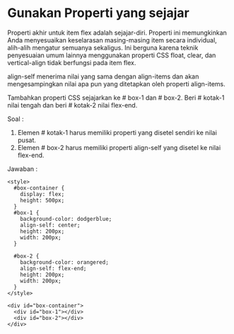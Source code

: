 # Gunakan Properti yang sejajar

Properti akhir untuk item flex adalah sejajar-diri. Properti ini memungkinkan Anda menyesuaikan keselarasan masing-masing item secara individual, alih-alih mengatur semuanya sekaligus. Ini berguna karena teknik penyesuaian umum lainnya menggunakan properti CSS float, clear, dan vertical-align tidak berfungsi pada item flex.

align-self menerima nilai yang sama dengan align-items dan akan mengesampingkan nilai apa pun yang ditetapkan oleh properti align-items.

Tambahkan properti CSS sejajarkan ke \# box-1 dan \# box-2. Beri \# kotak-1 nilai tengah dan beri \# kotak-2 nilai flex-end.



Soal :

1. Elemen \# kotak-1 harus memiliki properti yang disetel sendiri ke nilai pusat.
2. Elemen \# box-2 harus memiliki properti align-self yang disetel ke nilai flex-end.

Jawaban :

```
<style>
  #box-container {
    display: flex;
    height: 500px;
  }
  #box-1 {
    background-color: dodgerblue;
    align-self: center;
    height: 200px;
    width: 200px;
  }

  #box-2 {
    background-color: orangered;
    align-self: flex-end;
    height: 200px;
    width: 200px;
  }
</style>

<div id="box-container">
  <div id="box-1"></div>
  <div id="box-2"></div>
</div>
```



